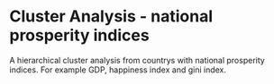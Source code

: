 # Cluster Analysis - national prosperity indices
A hierarchical cluster analysis from countrys with national prosperity indices. For example GDP, happiness index and gini index.

